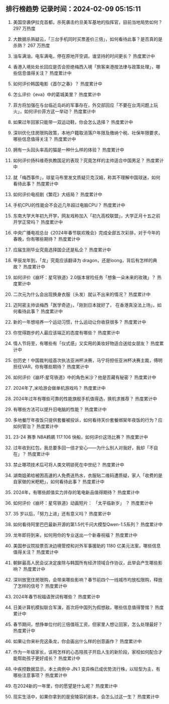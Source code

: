 
## 排行榜趋势 记录时间：2024-02-09 05:15:11
  
  1. 美国空袭伊拉克首都，杀死袭击约旦美军基地的指挥官，目前当地局势如何？ 297 万热度
    
  2. 大数据杀熟疑云，「三台手机同时买票差价三倍」，如何看待此事？是否真的是杀熟？ 267 万热度
    
  3. 油车满油，电车满电，停在原地开空调，谁坚持的时间更长？ 热度累计中
    
  4. 香港入境处处长回应是否会拒绝梅西入境「旅客来港按法律与政策处理」，哪些信息值得关注？ 热度累计中
    
  5. 如何评价韩国电影《首尔之春》？ 热度累计中
    
  6. 怎么评价《eva》中的葛城美里？ 热度累计中
    
  7. 菲方将加强在与台临近岛屿的军事存在，外交部回应「不要在台湾问题上玩火」，如何评价菲方这一举动？ 热度累计中
    
  8. 如果过年回家只能带一双运动鞋，你会怎么选择？ 热度累计中
    
  9. 深圳优化住房限购政策，本地户籍取消落户年限及缴纳个税、社保年限要求，哪些信息值得关注？ 热度累计中
    
  10. 拥有一头回头率高的猫是一种什么样的体验？ 热度累计中
    
  11. 如何评价扬科维奇执教国足的表现？究竟怎样的主帅适合中国男足？ 热度累计中
    
  12. 就「梅西事件」，球星马布里发文质疑贝克汉姆，称其不理解中国球迷，如何看待此事？ 热度累计中
    
  13. 如何评价电视剧《繁花》大结局？ 热度累计中
    
  14. 手机CPU的性能会不会近几年超过电脑CPU？ 热度累计中
    
  15. 东南大学大年初九开学，网友戏称加入「初九高校联盟」，大学正月十五之前开学正常吗？ 热度累计中
    
  16. 中央广播电视总台《2024年春节联欢晚会》完成全部五次彩排，对于今年的春晚，你有哪些期待？ 热度累计中
    
  17. 应届生刚毕业究竟选择国企还是私企？ 热度累计中
    
  18. 甲辰龙年到，「龙」究竟应该翻译为 dragon，还是loong，背后有怎样的典故？ 热度累计中
    
  19. 如何评价《崩坏：星穹铁道》2.0版本冒险任务「想象一朵未来的玫瑰」？ 热度累计中
    
  20. 二次元为什么会出现换身衣服（头发）就认不出来的情况？ 热度累计中
    
  21. 迈阿密主帅谈梅西「医学奇迹」，「刚到日本就好了， 在香港真没法上场」，如何看待此事？ 热度累计中
    
  22. 新的一年想培养一个运动习惯，什么运动让你收获很多？ 热度累计中
    
  23. 你觉得跑步的人最应该端正的态度有哪些？ 热度累计中
    
  24. 情人节将至，有哪些有「仪式感」又实用的美妆好物适合送给女朋友？ 热度累计中
    
  25. 创历史！中国裁判组首次执法亚洲杯决赛，马宁将担任亚洲杯决赛主裁，傅明担任VAR，你有哪些期待？ 热度累计中
    
  26. 如何评价《崩坏:星穹铁道》中的角色米沙？他是否藏有秘密？ 热度累计中
    
  27. 2024年了,米哈游会做单机游戏吗？ 热度累计中
    
  28. 2024年过年有哪些可靠的性能旗舰手机值得选，换机求推荐？ 热度累计中
    
  29. 有哪些方法可以提升旧电脑的性能？ 热度累计中
    
  30. 多地餐厅年夜饭只提供套餐被投诉，如何看待天价套餐绑架年夜饭的行为？应如何管治？ 热度累计中
    
  31. 23-24 赛季 NBA鹈鹕 117:106 快船，如何评价这场比赛？ 热度累计中
    
  32. 过年收到红包，我总要多回一倍才安心——为什么别人对我好，我却「不自在」？ 热度累计中
    
  33. 禁止哪项技术后可将人类文明锁死在中世纪？ 热度累计中
    
  34. 湖南姐弟给被困高速的人免费送热水，衣服贴二维码遭质疑，家人「收费的是自家做的米粑粑」，如何看待此事？ 热度累计中
    
  35. 2024年，有哪些颜值实力并存的笔电新品值得期待？ 热度累计中
    
  36. 如何评价《崩坏：星穹铁道》动画短片： 「太平临新岁」 ？ 热度累计中
    
  37. 35 岁以后，「努力上进」还有意义吗？ 热度累计中
    
  38. 如何看待阿里巴巴最新开源的第1.5代千问大模型Qwen-1.5系列？ 热度累计中
    
  39. 龙年即将到来，如何用你的专业送出一个新春祝福？ 热度累计中
    
  40. 美国参议院投票否决边境管控和对外军事援助的 1180 亿美元法案，哪些信息值得关注？ 热度累计中
    
  41. 朝鲜最高人民会议决定废除与韩国所有经济领域合作协议，此举会产生哪些影响？ 热度累计中
    
  42. 深圳放宽住房限购，会带来哪些影响？春节前四个一线城市均放松限购，释放了怎样的信号？ 热度累计中
    
  43. 2024年春节祝福语贺词有哪些？ 热度累计中
    
  44. 日美计算机模拟联合军演，首次将中国列为假想敌，哪些信息值得警惕？ 热度累计中
    
  45. 春节期间，想挣单位付的三倍值班工资，但家里人想让回家，怎么处理最好？ 热度累计中
    
  46. 如果让你来补完这条龙，你会画出什么样的创意画作？ 热度累计中
    
  47. 作为一年级家长，该用怎样的心态陪孩子开启人生的新阶段，家校如何配合才能帮助孩子更好成长？ 热度累计中
    
  48. 中疾控数据显示，本土病例中 JN.1 变异株已成优势流行株，以轻型为主，有哪些注意事项？ 热度累计中
    
  49. 在2024新的一年里，你的愿望是什么呢？ 热度累计中
    
  50. 现实生活中，如果你拿到的是安陵容的剧本，会怎么过这一生？ 热度累计中
    